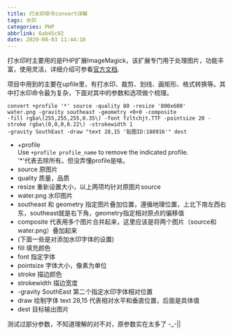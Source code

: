 ```yaml
---
title: 打水印命令convert详解
tags: 水印
categories: PHP
abbrlink: 6ab45c92
date: 2020-08-03 11:44:18
---
```

打水印时主要用的是PHP扩展ImageMagick，该扩展专门用于处理图片，功能丰富，使用灵活，详细介绍可参看[官方文档](https://www.imagemagick.org/script/command-line-processing.php).

项目中用到的主要在upfile里，有打水印、裁剪、划线、画矩形、格式转换等。其中打水印命令最为复杂，下面对其中的参数和选项做个梳理。
```
convert +profile '*' source -quality 80 -resize '800x600'
water.png -gravity southeast -geometry +0+0 -composite
-fill rgba\(255,255,255,0.35\) -font fzltchjt.TTF -pointsize 20 -stroke rgba\(0,0,0,0.22\) -strokewidth 1
-gravity SouthEast -draw "text 28,15 '贴图ID:188916'" dest
```
- +profile  
  Use `+profile profile_name` to remove the indicated profile.  
  '*'代表去除所有。但没弄懂profile是啥。
- source 原图片
- quality 质量，品质
- resize 重新设置大小，以上两项均针对原图片source
- water.png 水印图片
- southeast 和 geometry 指定图片叠加位置，遵循地理位置，上北下南左西右东，southeast就是右下角，geometry指定相对原点的偏移值
- composite 代表用多个图片合并起来，这里应该是将两个图片（source和water.png）叠加起来
- (下面一些是对添加水印字体的设置)
- fill 填充颜色
- font 指定字体
- pointsize 字体大小，像素为单位
- stroke 描边颜色
- strokewidth 描边宽度
- -gravity SouthEast 第二个指定水印字体相对位置
- draw 绘制字体 text 28,15 代表相对水平和垂直位置，后面是具体值
- dest 目标输出图片


测试过部分参数，不知道理解的对不对，原参数实在太多了 -_-||
